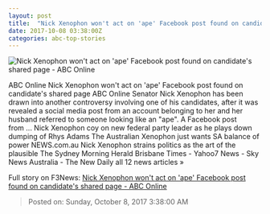 ```yaml
---
layout: post
title:  "Nick Xenophon won't act on 'ape' Facebook post found on candidate's shared page - ABC Online"
date: 2017-10-08 03:38:00Z
categories: abc-top-stories
---
```


![Nick Xenophon won't act on 'ape' Facebook post found on candidate's shared page - ABC Online](http://www.abc.net.au/news/image/9027928-1x1-700x700.jpg)

ABC Online Nick Xenophon won't act on 'ape' Facebook post found on candidate's shared page ABC Online Senator Nick Xenophon has been drawn into another controversy involving one of his candidates, after it was revealed a social media post from an account belonging to her and her husband referred to someone looking like an "ape". A Facebook post from ... Nick Xenophon coy on new federal party leader as he plays down dumping of Rhys Adams The Australian Xenophon just wants SA balance of power NEWS.com.au Nick Xenophon strains politics as the art of the plausible The Sydney Morning Herald Brisbane Times - Yahoo7 News - Sky News Australia - The New Daily all 12 news articles »


Full story on F3News: [Nick Xenophon won't act on 'ape' Facebook post found on candidate's shared page - ABC Online](http://www.f3nws.com/n/EfqDKJ)

> Posted on: Sunday, October 8, 2017 3:38:00 AM
